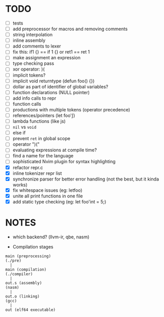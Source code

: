 # TODO
- [ ] tests
- [ ] add preprocessor for macros and removing comments
- [ ] string interpolation
- [ ] inline assembly
- [ ] add comments to lexer
- [ ] fix this: if1 {} == if 1 {} or ret1 == ret 1
- [ ] make assignment an expression
- [ ] type checking pass
- [ ] xor operator: )(
- [ ] implicit tokens?
- [ ] implicit void returntype (defun foo() {})
- [ ] dollar as part of identifier of global variables?
- [ ] function declarations (NULL pointer)
- [ ] add info calls to repr
- [ ] function calls
- [ ] productions with multiple tokens (operator precedence)
- [ ] references/pointers (let foo'&int;)
- [ ] lambda functions (like js)
- [ ] `nil` vs `void`
- [ ] else if
- [ ] prevent `ret` in global scope
- [ ] operator ")("
- [ ] evaluating expressions at compile time?
- [ ] find a name for the language
- [ ] sophisticated Nvim plugin for syntax highlighting
- [x] refactor repr.c
- [x] inline tokenizer repr list
- [x] synchronize parser for better error handling (not the best, but it kinda works)
- [x] fix whitespace issues (eg: letfoo)
- [x] unite all print functions in one file
- [x] add static type checking (eg: let foo'int = 5;)

# NOTES
- which backend? (llvm-ir, qbe, nasm)

- Compilation stages

```
main (preprocessing)
(./pre)
  |
main (compilation)
(./compiler)
  |
out.s (assembly)
(nasm)
  |
out.o (linking)
(gcc)
  |
out (elf64 executable)
```

